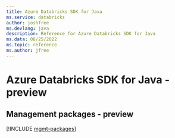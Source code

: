 ```yaml
---
title: Azure Databricks SDK for Java
ms.service: databricks
author: joshfree
ms.devlang: java
description: Reference for Azure Databricks SDK for Java
ms.data: 08/25/2022
ms.topic: reference
ms.author: jfree
---
```

# Azure Databricks SDK for Java - preview

## Management packages - preview
[!INCLUDE [mgmt-packages](databricks-mgmt-index.md)]